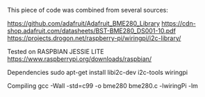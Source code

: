 
This piece of code was combined from several sources:

https://github.com/adafruit/Adafruit_BME280_Library
https://cdn-shop.adafruit.com/datasheets/BST-BME280_DS001-10.pdf
https://projects.drogon.net/raspberry-pi/wiringpi/i2c-library/

Tested on RASPBIAN JESSIE LITE
https://www.raspberrypi.org/downloads/raspbian/

Dependencies
sudo apt-get install libi2c-dev i2c-tools wiringpi

Compiling
gcc -Wall -std=c99 -o bme280 bme280.c -lwiringPi -lm

